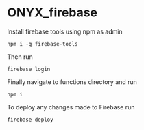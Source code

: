 # ONYX_firebase
Install firebase tools using npm as admin
```
npm i -g firebase-tools
```
Then run 
```
firebase login
```
Finally navigate to functions directory and run 
```
npm i
```
To deploy any changes made to Firebase run
```
firebase deploy
```
